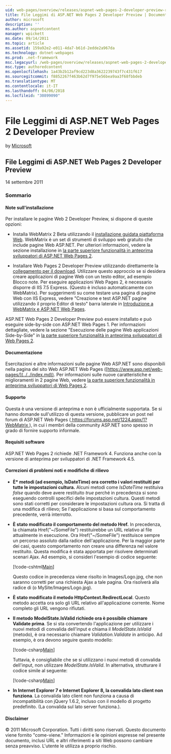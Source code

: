 ```yaml
---
uid: web-pages/overview/releases/aspnet-web-pages-2-developer-preview-readme
title: File Leggimi di ASP.NET Web Pages 2 Developer Preview | Documenti Microsoft
author: microsoft
description: ''
ms.author: aspnetcontent
manager: wpickett
ms.date: 09/14/2011
ms.topic: article
ms.assetid: 159a92e2-e011-4da7-b61d-2edde2a967da
ms.technology: dotnet-webpages
ms.prod: .net-framework
msc.legacyurl: /web-pages/overview/releases/aspnet-web-pages-2-developer-preview-readme
msc.type: authoredcontent
ms.openlocfilehash: 1a43b2b12af9cd223d8a3622239743f7c431f617
ms.sourcegitcommit: f8852267f463b62d7f975e56bea9aa3f68fbbdeb
ms.translationtype: MT
ms.contentlocale: it-IT
ms.lasthandoff: 04/06/2018
ms.locfileid: "30899090"
---
```

<a name="aspnet-web-pages-2-developer-preview-readme"></a>File Leggimi di ASP.NET Web Pages 2 Developer Preview
====================
by [Microsoft](https://github.com/microsoft)

## <a name="aspnet-web-pages-2-developer-preview-readme"></a>File Leggimi di ASP.NET Web Pages 2 Developer Preview

14 settembre 2011

### <a name="contents"></a>Sommario

#### <a id="_Toc303701284"></a>  Note sull'installazione

Per installare le pagine Web 2 Developer Preview, si dispone di queste opzioni:

- Installa WebMatrix 2 Beta utilizzando il [installazione guidata piattaforma Web](https://go.microsoft.com/fwlink/?LinkId=226883). WebMatrix è un set di strumenti di sviluppo web gratuito che include pagine Web ASP.NET. Per ulteriori informazioni, vedere la sezione installazione in [la parte superiore funzionalità in anteprima sviluppatori di ASP.NET Web Pages 2](https://go.microsoft.com/fwlink/?LinkID=227824).

- Installare Web Pages 2 Developer Preview utilizzando direttamente la [collegamento per il download](https://go.microsoft.com/fwlink/?LinkID=226335). Utilizzare questo approccio se si desidera creare applicazioni di pagine Web con un testo editor, ad esempio Blocco note. Per eseguire applicazioni Web Pages 2, è necessario disporre di IIS 7.5 Express. (Questo è incluso automaticamente con WebMatrix). Per suggerimenti su come testare una pagina di pagine Web con IIS Express, vedere "Creazione e test ASP.NET pagine utilizzando il proprio Editor di testo" barra laterale in [Introduzione a WebMatrix e ASP.NET Web Pages](https://go.microsoft.com/fwlink/?LinkId=202889).

ASP.NET Web Pages 2 Developer Preview può essere installato e può eseguire side-by-side con ASP.NET Web Pages 1. <a id="a"></a>Per informazioni dettagliate, vedere la sezione "Esecuzione delle pagine Web applicazioni Side-by-Side" in [la parte superiore funzionalità in anteprima sviluppatori di Web Pages 2](https://go.microsoft.com/fwlink/?LinkID=227824).

#### <a id="_Toc303701285"></a>  Documentazione

Esercitazioni e altre informazioni sulle pagine Web ASP.NET sono disponibili nella pagina del sito Web ASP.NET Web Pages ([https://www.asp.net/web-pages/](../../index.md)). Per informazioni sulle nuove caratteristiche e miglioramenti in 2 pagine Web, vedere [la parte superiore funzionalità in anteprima sviluppatori di Web Pages 2](https://go.microsoft.com/fwlink/?LinkID=227824).

#### <a id="_Toc303701286"></a>  Supporto

<a id="_Toc209852135"></a><a id="_Toc255833657"></a> Questa è una versione di anteprima e non è ufficialmente supportata. Se si hanno domande sull'utilizzo di questa versione, pubblicare un post nel forum di ASP.NET Web Pages ([ https://forums.asp.net/1224.aspx/1?WebMatrix ](https://forums.asp.net/1224.aspx/1?WebMatrix) ), in cui i membri della community ASP.NET sono spesso in grado di fornire supporto informale.

#### <a id="_Toc303701287"></a>  Requisiti software

ASP.NET Web Pages 2 richiede .NET Framework 4. Funziona anche con la versione di anteprima per sviluppatori di .NET Framework 4.5.

<a id="_Toc303701288"></a><a id="_Breaking_Changes"></a>

#### <a name="fixes-known-issues-and-breaking-changes"></a>Correzioni di problemi noti e modifiche di rilievo

<a id="_Toc224729061"></a><a id="_Toc238051347"></a>

- **È\* metodi (ad esempio, IsDateTime) ora corretto i valori restituiti per tutte le impostazioni cultura.** Alcuni metodi come *IsDateTime* restituiva *false* quando deve avere restituito *true* perché in precedenza si sono eseguendo controlli specifici delle impostazioni cultura. Questi metodi sono stati corretti per considerare le impostazioni cultura ora. Si tratta di una modifica di rilievo; Se l'applicazione si basa sul comportamento precedente, verrà interrotto.
- **È stato modificato il comportamento del metodo Href.** In precedenza, la chiamata Href("~/SomeFile") restituirebbe un URL relativo al file attualmente in esecuzione. Ora Href("~/SomeFile") restituisce sempre un percorso assoluto dalla radice dell'applicazione. Per la maggior parte dei casi, questo comportamento non creare una differenza nel valore restituito. Questa modifica è stata apportata per risolvere determinati scenari Ajax. Ad esempio, si consideri l'esempio di codice seguente: 

    [!code-cshtml[Main](aspnet-web-pages-2-developer-preview-readme/samples/sample1.cshtml)]

    Questo codice in precedenza viene risolto in Images/Logo.jpg, che non saranno corretti per una richiesta Ajax a tale pagina. Ora risolverà alla radice di (o MySite/Images/Logo.jpg).
- **È stato modificato il metodo HttpContext.RedirectLocal**. Questo metodo accetta ora solo gli URL relativo all'applicazione corrente. Nome completo gli URL vengono rifiutati.
- **Il metodo ModelState.IsValid richiede ora è possibile chiamare Validate prima**. Se si sta convertendo l'applicazione per utilizzare i nuovi metodi di convalida dell'input e chiama il *ModelState.IsValid* (metodo), è ora necessario chiamare *Validation.Validate* in anticipo. Ad esempio, è ora devono seguire questo modello: 

    [!code-csharp[Main](aspnet-web-pages-2-developer-preview-readme/samples/sample2.cs)]

  Tuttavia, è consigliabile che se si utilizzano i nuovi metodi di convalida dell'input, non utilizzare *ModelState.IsValid*. In alternativa, strutturare il codice simile al seguente: 

    [!code-csharp[Main](aspnet-web-pages-2-developer-preview-readme/samples/sample3.cs)]
- **In Internet Explorer 7 e Internet Explorer 8, la convalida lato client non funziona**. La convalida lato client non funziona a causa di incompatibilità con jQuery 1.6.2, incluso con il modello di progetto predefinito. (La convalida sul lato server funziona.).

#### <a id="_Toc303701289"></a>  Disclaimer

© 2011 Microsoft Corporation. Tutti i diritti sono riservati. Questo documento viene fornito "come-viene." Informazioni e le opinioni espresse nel presente documento, inclusi URL e altri riferimenti a siti Web possono cambiare senza preavviso. L'utente le utilizza a proprio rischio.
